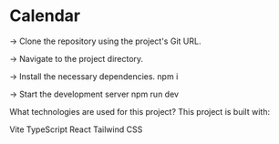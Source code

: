 # Calendar

-> Clone the repository using the project's Git URL.

-> Navigate to the project directory.

-> Install the necessary dependencies. npm i

-> Start the development server npm run dev

What technologies are used for this project?
This project is built with:

Vite
TypeScript
React
Tailwind CSS
